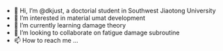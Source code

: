 - 👋 Hi, I’m @dkjust, a doctorial student in Southwest Jiaotong University
- 👀 I’m interested in material umat development
- 🌱 I’m currently learning damage theory
- 💞️ I’m looking to collaborate on fatigue damage subroutine
- 📫 How to reach me ...

<!---
dkjust/dkjust is a ✨ special ✨ repository because its `README.md` (this file) appears on your GitHub profile.
You can click the Preview link to take a look at your changes.
--->
